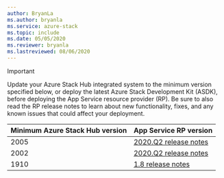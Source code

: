 ```yaml
---
author: BryanLa
ms.author: bryanla
ms.service: azure-stack
ms.topic: include
ms.date: 05/05/2020
ms.reviewer: bryanla
ms.lastreviewed: 08/06/2020
---
```

<!-- TODO - update AzS Hub build number, App Service RP version number, corresponding App Service release notes text/link -->
> [!IMPORTANT]
> Update your Azure Stack Hub integrated system to the minimum version specified below, or deploy the latest Azure Stack Development Kit (ASDK), before deploying the App Service resource provider (RP). Be sure to also read the RP release notes to learn about new functionality, fixes, and any known issues that could affect your deployment.
>
| Minimum Azure Stack Hub version | App Service RP version |
|-----|---|
| 2005 | [2020.Q2 release notes](../operator/app-service-release-notes-2020-Q2.md) |
| 2002 | [2020.Q2 release notes](../operator/app-service-release-notes-2020-Q2.md) |
| 1910 | [1.8 release notes](../operator/azure-stack-app-service-release-notes-update-eight.md) |